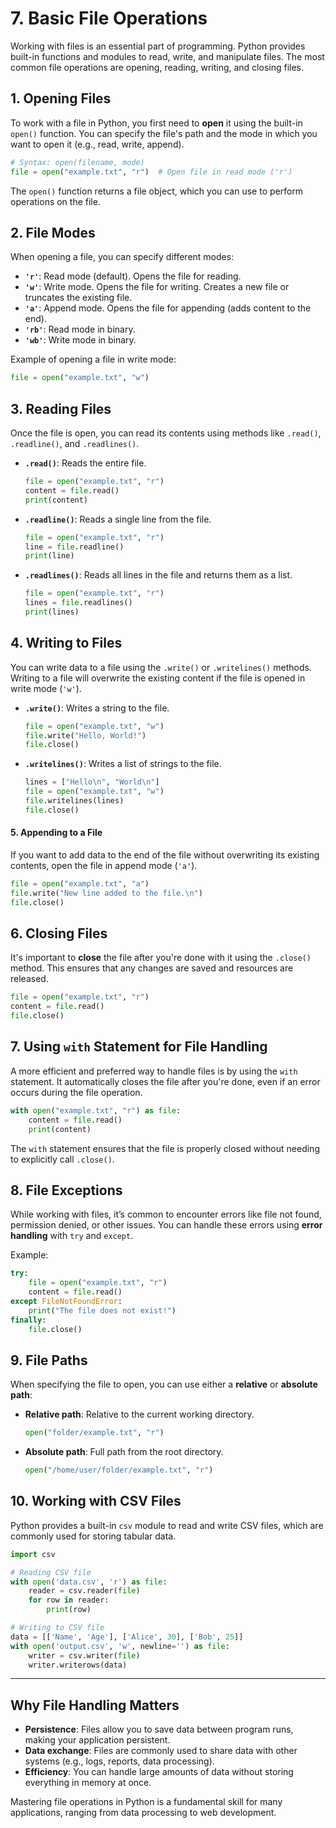 # 7. **Basic File Operations**

Working with files is an essential part of programming. Python provides built-in functions and modules to read, write, and manipulate files. The most common file operations are opening, reading, writing, and closing files.

## **1. Opening Files**

To work with a file in Python, you first need to **open** it using the built-in `open()` function. You can specify the file's path and the mode in which you want to open it (e.g., read, write, append).

```python
# Syntax: open(filename, mode)
file = open("example.txt", "r")  # Open file in read mode ('r')
```

The `open()` function returns a file object, which you can use to perform operations on the file.

## **2. File Modes**

When opening a file, you can specify different modes:

* **`'r'`**: Read mode (default). Opens the file for reading.
* **`'w'`**: Write mode. Opens the file for writing. Creates a new file or truncates the existing file.
* **`'a'`**: Append mode. Opens the file for appending (adds content to the end).
* **`'rb'`**: Read mode in binary.
* **`'wb'`**: Write mode in binary.

Example of opening a file in write mode:

```python
file = open("example.txt", "w")
```

## **3. Reading Files**

Once the file is open, you can read its contents using methods like `.read()`, `.readline()`, and `.readlines()`.

* **`.read()`**: Reads the entire file.

  ```python
  file = open("example.txt", "r")
  content = file.read()
  print(content)
  ```

* **`.readline()`**: Reads a single line from the file.

  ```python
  file = open("example.txt", "r")
  line = file.readline()
  print(line)
  ```

* **`.readlines()`**: Reads all lines in the file and returns them as a list.

  ```python
  file = open("example.txt", "r")
  lines = file.readlines()
  print(lines)
  ```

## **4. Writing to Files**

You can write data to a file using the `.write()` or `.writelines()` methods. Writing to a file will overwrite the existing content if the file is opened in write mode (`'w'`).

* **`.write()`**: Writes a string to the file.

  ```python
  file = open("example.txt", "w")
  file.write("Hello, World!")
  file.close()
  ```

* **`.writelines()`**: Writes a list of strings to the file.

  ```python
  lines = ["Hello\n", "World\n"]
  file = open("example.txt", "w")
  file.writelines(lines)
  file.close()
  ```

#### **5. Appending to a File**

If you want to add data to the end of the file without overwriting its existing contents, open the file in append mode (`'a'`).

```python
file = open("example.txt", "a")
file.write("New line added to the file.\n")
file.close()
```

## **6. Closing Files**

It's important to **close** the file after you're done with it using the `.close()` method. This ensures that any changes are saved and resources are released.

```python
file = open("example.txt", "r")
content = file.read()
file.close()
```

## **7. Using `with` Statement for File Handling**

A more efficient and preferred way to handle files is by using the `with` statement. It automatically closes the file after you're done, even if an error occurs during the file operation.

```python
with open("example.txt", "r") as file:
    content = file.read()
    print(content)
```

The `with` statement ensures that the file is properly closed without needing to explicitly call `.close()`.

## **8. File Exceptions**

While working with files, it’s common to encounter errors like file not found, permission denied, or other issues. You can handle these errors using **error handling** with `try` and `except`.

Example:

```python
try:
    file = open("example.txt", "r")
    content = file.read()
except FileNotFoundError:
    print("The file does not exist!")
finally:
    file.close()
```

## **9. File Paths**

When specifying the file to open, you can use either a **relative** or **absolute path**:

* **Relative path**: Relative to the current working directory.

  ```python
  open("folder/example.txt", "r")
  ```

* **Absolute path**: Full path from the root directory.

  ```python
  open("/home/user/folder/example.txt", "r")
  ```

## **10. Working with CSV Files**

Python provides a built-in `csv` module to read and write CSV files, which are commonly used for storing tabular data.

```python
import csv

# Reading CSV file
with open('data.csv', 'r') as file:
    reader = csv.reader(file)
    for row in reader:
        print(row)

# Writing to CSV file
data = [['Name', 'Age'], ['Alice', 30], ['Bob', 25]]
with open('output.csv', 'w', newline='') as file:
    writer = csv.writer(file)
    writer.writerows(data)
```

---

## **Why File Handling Matters**

* **Persistence**: Files allow you to save data between program runs, making your application persistent.
* **Data exchange**: Files are commonly used to share data with other systems (e.g., logs, reports, data processing).
* **Efficiency**: You can handle large amounts of data without storing everything in memory at once.

Mastering file operations in Python is a fundamental skill for many applications, ranging from data processing to web development.
